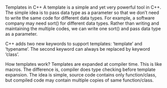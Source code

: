 Templates in C++
A template is a simple and yet very powerful tool in C++. The simple idea is to pass data type as a parameter so that we don’t need to write the same code for different data types. For example, a software company may need sort() for different data types. Rather than writing and maintaining the multiple codes, we can write one sort() and pass data type as a parameter.

C++ adds two new keywords to support templates: ‘template’ and ‘typename’. The second keyword can always be replaced by keyword ‘class’.

How templates work?
Templates are expanded at compiler time. This is like macros. The difference is, compiler does type checking before template expansion. The idea is simple, source code contains only function/class, but compiled code may contain multiple copies of same function/class.
